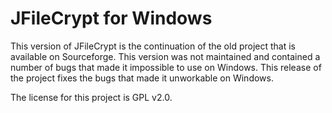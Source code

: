 # JFileCrypt for Windows #

This version of JFileCrypt is the continuation of the old project that is available on Sourceforge. This version was not maintained and contained a number of bugs that made it impossible to use on Windows. This release of the project fixes the bugs that made it unworkable on Windows.

The license for this project is GPL v2.0.